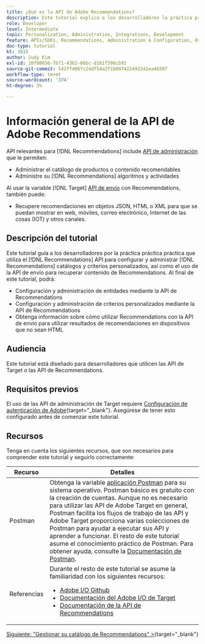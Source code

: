```yaml
---
title: ¿Qué es la API de Adobe Recommendations?
description: Este tutorial explica a los desarrolladores la práctica práctica práctica de usar las API de Adobe Target Recommendations para configurar y administrar catálogos de Recommendations y criterios personalizados, así como el uso de la API de envío para recuperar contenido de Recommendations.
role: Developer
level: Intermediate
topic: Personalization, Administration, Integrations, Development
feature: APIs/SDKs, Recommendations, Administration & Configuration, Overview
doc-type: tutorial
kt: 3815
author: Judy Kim
exl-id: 10f80056-fb71-4362-86bc-d161f596cb91
source-git-commit: 542ff406fc24df54a2f1b007422492341ea46507
workflow-type: tm+mt
source-wordcount: '374'
ht-degree: 3%

---
```


# Información general de la API de Adobe Recommendations

API relevantes para [!DNL Recommendations] include [API de administración](https://experienceleague.adobe.com/docs/target/using/apis/api-overview.html?lang=en) que le permiten:

* Administrar el catálogo de productos o contenido recomendables
* Administre su [!DNL Recommendations] algoritmos y actividades

Al usar la variable [!DNL Target] [API de envío](https://experienceleague.adobe.com/docs/target/using/apis/api-overview.html?lang=en) con Recommendations, también puede:

* Recupere recomendaciones en objetos JSON, HTML o XML para que se puedan mostrar en web, móviles, correo electrónico, Internet de las cosas (IOT) y otros canales.

## Descripción del tutorial

Este tutorial guía a los desarrolladores por la práctica práctica práctica que utiliza el [!DNL Recommendations] API para configurar y administrar [!DNL Recommendations] catálogos y criterios personalizados, así como el uso de la API de envío para recuperar contenido de Recommendations. Al final de este tutorial, podrá:

* Configuración y administración de entidades mediante la API de Recommendations
* Configuración y administración de criterios personalizados mediante la API de Recommendations
* Obtenga información sobre cómo utilizar Recommendations con la API de envío para utilizar resultados de recomendaciones en dispositivos que no sean HTML

## Audiencia

Este tutorial está diseñado para desarrolladores que utilicen las API de Target o las API de Recommendations.

## Requisitos previos

El uso de las API de administración de Target requiere [Configuración de autenticación de Adobe](https://experienceleague.adobe.com/docs/target-dev/developer/api/configure-authentication.html){target="_blank"}. Asegúrese de tener esto configurado antes de comenzar este tutorial.

## Recursos

Tenga en cuenta los siguientes recursos, que son necesarios para comprender este tutorial y seguirlo correctamente:

| Recurso | Detalles |
| --- | --- |
| Postman | Obtenga la variable [aplicación Postman](https://www.postman.com/downloads/) para su sistema operativo. Postman básico es gratuito con la creación de cuentas. Aunque no es necesario para utilizar las API de Adobe Target en general, Postman facilita los flujos de trabajo de las API y Adobe Target proporciona varias colecciones de Postman para ayudar a ejecutar sus API y aprender a funcionar. El resto de este tutorial asume el conocimiento práctico de Postman. Para obtener ayuda, consulte la [Documentación de Postman](https://learning.getpostman.com/). |
| Referencias | Durante el resto de este tutorial se asume la familiaridad con los siguientes recursos:<UL><li>[Adobe I/O Github](https://github.com/adobeio)</li><li>[Documentación del Adobe I/O de Target](https://developers.adobetarget.com/api/#introduction)</li><li>[Documentación de la API de Recommendations](https://developers.adobetarget.com/api/recommendations/)</li></ul> |

[Siguiente: &quot;Gestionar su catálogo de Recommendations&quot; >](https://experienceleague.adobe.com/docs/target-dev/developer/api/recommendations-api/manage-catalog.html){target="_blank"}
